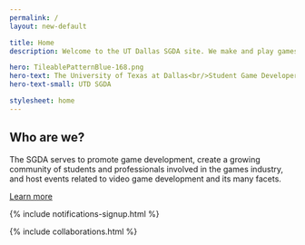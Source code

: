 ```yaml
---
permalink: /
layout: new-default

title: Home
description: Welcome to the UT Dallas SGDA site. We make and play games!

hero: TileablePatternBlue-168.png
hero-text: The University of Texas at Dallas<br/>Student Game Developer Association
hero-text-small: UTD SGDA

stylesheet: home
---
```


## Who are we?

The SGDA serves to promote game development, create a growing community of students and professionals involved in the games industry, and host events related to video game development and its many facets.

<a href="/about/" class="link">
    Learn more
    <i class="fa fa-arrow-right" aria-hidden="true"></i>
</a>

{% include notifications-signup.html %}

{% include collaborations.html %}